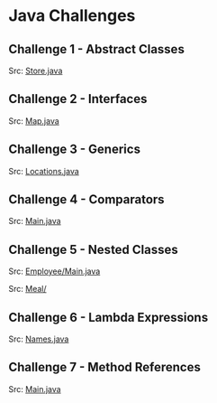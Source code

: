 # Java Challenges

## Challenge 1 - Abstract Classes
Src: [Store.java](src/Store/Store.java)

## Challenge 2 - Interfaces
Src: [Map.java](src/Map/Map.java)

## Challenge 3 - Generics
Src: [Locations.java](src/Locations/Locations.java)

## Challenge 4 - Comparators
Src: [Main.java](src/Student/Main.java)

## Challenge 5 - Nested Classes
Src: [Employee/Main.java](src/NestedClasses/Employee/Main.java)

Src: [Meal/](src/NestedClasses/Meal/)

## Challenge 6 - Lambda Expressions
Src: [Names.java](src/Lambda/Names.java)

## Challenge 7 - Method References
Src: [Main.java](src/MethodReferences/Main.java)